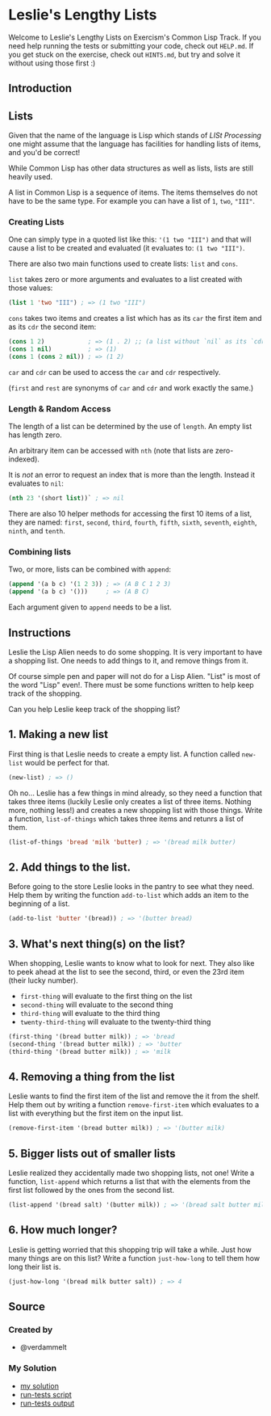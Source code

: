 # Leslie's Lengthy Lists

Welcome to Leslie's Lengthy Lists on Exercism's Common Lisp Track.
If you need help running the tests or submitting your code, check out `HELP.md`.
If you get stuck on the exercise, check out `HINTS.md`, but try and solve it without using those first :)

## Introduction

## Lists

Given that the name of the language is Lisp which stands of _LISt Processing_ one might assume that the language has facilities for handling lists of items, and you'd be correct!

While Common Lisp has other data structures as well as lists, lists are still heavily used.

A list in Common Lisp is a sequence of items.
The items themselves do not have to be the same type.
For example you can have a list of `1`, `two`, `"III"`.

### Creating Lists

One can simply type in a quoted list like this: `'(1 two "III")` and that will cause a list to be created and evaluated (it evaluates to: `(1 two "III")`.

There are also two main functions used to create lists: `list` and `cons`.

`list` takes zero or more arguments and evaluates to a list created with those values:

```lisp
(list 1 'two "III") ; => (1 two "III")
```

`cons` takes two items and creates a list which has as its `car` the first item and as its `cdr` the second item:

```lisp
(cons 1 2)            ; => (1 . 2) ;; (a list without `nil` as its `cdr` is printed in this way.)
(cons 1 nil)          ; => (1)
(cons 1 (cons 2 nil)) ; => (1 2)
```

`car` and `cdr` can be used to access the `car` and `cdr` respectively.

(`first` and `rest` are synonyms of `car` and `cdr` and work exactly the same.)

### Length & Random Access

The length of a list can be determined by the use of `length`.
An empty list has length zero.

An arbitrary item can be accessed with `nth` (note that lists are zero-indexed).

It is _not_ an error to request an index that is more than the length.
Instead it evaluates to `nil`:

```lisp
(nth 23 '(short list))` ; => nil
```

There are also 10 helper methods for accessing the first 10 items of a list, they are named: `first`, `second`, `third`, `fourth`, `fifth`, `sixth`, `seventh`, `eighth`, `ninth`, and `tenth`.

### Combining lists

Two, or more, lists can be combined with `append`: 

```lisp
(append '(a b c) '(1 2 3)) ; => (A B C 1 2 3)
(append '(a b c) '()))     ; => (A B C)
```

Each argument given to `append` needs to be a list.

## Instructions

Leslie the Lisp Alien needs to do some shopping. It is very important to have a shopping list. One needs to add things to it, and remove things from it.

Of course simple pen and paper will not do for a Lisp Alien. "List" is most of the word "Lisp" even!. There must be some functions written to help keep track of the shopping.

Can you help Leslie keep track of the shopping list?

## 1. Making a new list

First thing is that Leslie needs to create a empty list. A function called `new-list` would be perfect for that.

```lisp
(new-list) ; => ()
```

Oh no... Leslie has a few things in mind already, so they need a function that takes three items (luckily Leslie only creates a list of three items. Nothing more, nothing less!) and creates a new shopping list with those things. Write a function, `list-of-things` which takes three items and retunrs a list of them.

```lisp
(list-of-things 'bread 'milk 'butter) ; => '(bread milk butter)
```

## 2. Add things to the list.

Before going to the store Leslie looks in the pantry to see what they need. Help them by writing the function `add-to-list` which adds an item to the beginning of a list.

```lisp
(add-to-list 'butter '(bread)) ; => '(butter bread)
```

## 3. What's next thing(s) on the list?

When shopping, Leslie wants to know what to look for next. They also like to peek ahead at the list to see the second, third, or even the 23rd item (their lucky number).

- `first-thing` will evaluate to the first thing on the list
- `second-thing` will evaluate to the second thing
- `third-thing` will evaluate to the third thing
- `twenty-third-thing` will evaluate to the twenty-third thing

```lisp
(first-thing '(bread butter milk)) ; => 'bread
(second-thing '(bread butter milk)) ; => 'butter
(third-thing '(bread butter milk)) ; => 'milk
```

## 4. Removing a thing from the list

Leslie wants to find the first item of the list and remove the it from the shelf.
Help them out by writing a function `remove-first-item` which evaluates to a list with everything but the first item on the input list.

```lisp
(remove-first-item '(bread butter milk)) ; => '(butter milk)
```

## 5. Bigger lists out of smaller lists

Leslie realized they accidentally made two shopping lists, not one! Write a function, `list-append` which returns a list that with the elements from the first list followed by the ones from the second list.

```lisp
(list-append '(bread salt) '(butter milk)) ; => '(bread salt butter milk)
```

## 6. How much longer?

Leslie is getting worried that this shopping trip will take a while. Just how many things are on this list? Write a function `just-how-long` to tell them how long their list is.

```lisp
(just-how-long '(bread milk butter salt)) ; => 4
```

## Source

### Created by

- @verdammelt
### My Solution

- [my solution](./leslies-lists.lisp)
- [run-tests script](./run-tests.lisp)
- [run-tests output](./run-tests-lisp.txt)
